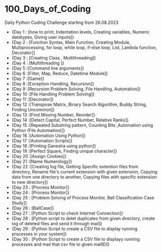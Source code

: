 # 100_Days_of_Coding
Daily Python Coding Challenge starting from 26.08.2023

* {Day 1 : [how to print, Indentation levels, Creating variables, Numeric datatypes, Giving user inputs]}
* {Day 2 : [Function Syntax, Main Function, Creating Module, Multiprocessing, for loop, while loop, if-else loop, List, Lambda function, Decorator]}
* {Day 3 : [Creating Class , Multithreading]}
* {Day 4 : [Multithreading ]}
* {Day 5 :[Command line arguments]}
* {Day 6 :[Filter, Map, Reduce, Datetime Module]}
* {Day 7 :[Game]}
* {Day 8 :[Exception Handling, Recursion]}
* {Day 9 :[Recursion Problem Solving, File Handling, Automation]}
* {Day 10 :[File Handling Problem Solving]}
* {Day 11 :[Decorator]}
* {Day 12 :[Transpose Matrix, Binary Search Algorithm, Buddy String, Finding Uncommon]}
* {Day 13 :[Find Missing Number, Reorder]}
* {Day 14 :[Detect Capital, Perfect Number, Relative Ranks]}
* {Day 15 :[Repeated Substring pattern, Counting Bits ,Automation using Python (File Automation)]}
* {Day 16 :[Automation Using Python]}
* {Day 17 :[Automation Scripts]}
* {Day 18 :[Printing Ganesha using python]}
* {Day 19 :[Perfect Square, Finding unique character]}
* {Day 20 :[Assign Cookies]}
* {Day 21 :[Name Numerology]}
* {Day 22 :[Creating log file, Getting Specific extention files from directory, Rename file's current extension with given extension, Copying data from one directory to another, Copying files with specific extension to new directory]}
* {Day 23 : [Process Monitor]}
* {Day 24 : [Process Monitor]}
* {Day 25 : [Problem Solving of Process Monitor, Ball Classification Case Study]}
* {Day 26 : [BallCase]}
* {Day 27 : [Python Script to check Internet Connection]}
* {Day 28 : [Python script to delet duplicates from given directory, create log of deleted files and send it through mail]}
* {Day 29 : [Python Script to create a CSV file to display running processes in your system]}
* {Day 30 : [Python Script to create a CSV file to displayy running processes and mail that csv file to given mailID]}
